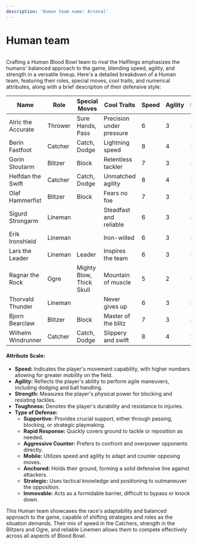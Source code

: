 ```yaml
---
description: 'Human team name: Arsenal'
---
```


# Human team



<figure><img src=".gitbook/assets/image.png" alt=""><figcaption></figcaption></figure>

Crafting a Human Blood Bowl team to rival the Halflings emphasizes the humans' balanced approach to the game, blending speed, agility, and strength in a versatile lineup. Here's a detailed breakdown of a Human team, featuring their roles, special moves, cool traits, and numerical attributes, along with a brief description of their defensive style:

<table><thead><tr><th width="146">Name</th><th>Role</th><th>Special Moves</th><th width="114">Cool Traits</th><th>Speed</th><th>Agility</th><th>Strength</th><th>Toughness</th><th>Type of Defense</th></tr></thead><tbody><tr><td>Alric the Accurate</td><td>Thrower</td><td>Sure Hands, Pass</td><td>Precision under pressure</td><td>6</td><td>3</td><td>3</td><td>8</td><td>Supportive</td></tr><tr><td>Berin Fastfoot</td><td>Catcher</td><td>Catch, Dodge</td><td>Lightning speed</td><td>8</td><td>4</td><td>2</td><td>7</td><td>Rapid Response</td></tr><tr><td>Gorin Stoutarm</td><td>Blitzer</td><td>Block</td><td>Relentless tackler</td><td>7</td><td>3</td><td>3</td><td>8</td><td>Aggressive Counter</td></tr><tr><td>Helfdan the Swift</td><td>Catcher</td><td>Catch, Dodge</td><td>Unmatched agility</td><td>8</td><td>4</td><td>2</td><td>7</td><td>Mobile</td></tr><tr><td>Olaf Hammerfist</td><td>Blitzer</td><td>Block</td><td>Fears no foe</td><td>7</td><td>3</td><td>3</td><td>8</td><td>Aggressive Counter</td></tr><tr><td>Sigurd Strongarm</td><td>Lineman</td><td></td><td>Steadfast and reliable</td><td>6</td><td>3</td><td>3</td><td>8</td><td>Anchored</td></tr><tr><td>Erik Ironshield</td><td>Lineman</td><td></td><td>Iron-willed</td><td>6</td><td>3</td><td>3</td><td>8</td><td>Anchored</td></tr><tr><td>Lars the Leader</td><td>Lineman</td><td>Leader</td><td>Inspires the team</td><td>6</td><td>3</td><td>3</td><td>8</td><td>Strategic</td></tr><tr><td>Ragnar the Rock</td><td>Ogre</td><td>Mighty Blow, Thick Skull</td><td>Mountain of muscle</td><td>5</td><td>2</td><td>5</td><td>9</td><td>Immovable</td></tr><tr><td>Thorvald Thunder</td><td>Lineman</td><td></td><td>Never gives up</td><td>6</td><td>3</td><td>3</td><td>8</td><td>Anchored</td></tr><tr><td>Bjorn Bearclaw</td><td>Blitzer</td><td>Block</td><td>Master of the blitz</td><td>7</td><td>3</td><td>3</td><td>8</td><td>Aggressive Counter</td></tr><tr><td>Wilhelm Windrunner</td><td>Catcher</td><td>Catch, Dodge</td><td>Slippery and swift</td><td>8</td><td>4</td><td>2</td><td>7</td><td>Evasive</td></tr></tbody></table>

#### Attribute Scale:

* **Speed:** Indicates the player's movement capability, with higher numbers allowing for greater mobility on the field.
* **Agility:** Reflects the player's ability to perform agile maneuvers, including dodging and ball handling.
* **Strength:** Measures the player's physical power for blocking and resisting tackles.
* **Toughness:** Denotes the player's durability and resistance to injuries.
* **Type of Defense:**
  * **Supportive:** Provides crucial support, either through passing, blocking, or strategic playmaking.
  * **Rapid Response:** Quickly covers ground to tackle or reposition as needed.
  * **Aggressive Counter:** Prefers to confront and overpower opponents directly.
  * **Mobile:** Utilizes speed and agility to adapt and counter opposing moves.
  * **Anchored:** Holds their ground, forming a solid defensive line against attackers.
  * **Strategic:** Uses tactical knowledge and positioning to outmaneuver the opposition.
  * **Immovable:** Acts as a formidable barrier, difficult to bypass or knock down.

This Human team showcases the race's adaptability and balanced approach to the game, capable of shifting strategies and roles as the situation demands. Their mix of speed in the Catchers, strength in the Blitzers and Ogre, and reliable Linemen allows them to compete effectively across all aspects of Blood Bowl.
